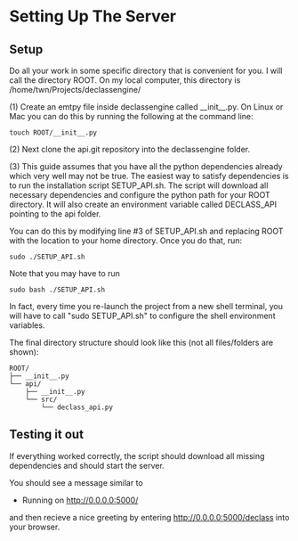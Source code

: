 # Setting Up The Server #

## Setup ##

Do all your work in some specific directory that is convenient for you. I will
call the directory ROOT. On my local computer, this directory is
/home/twn/Projects/declassengine/

(1) Create an emtpy file inside declassengine called \_\_init__.py. On Linux or
Mac you can do this by running the following at the command line:

```
touch ROOT/__init__.py
```

(2) Next clone the api.git repository into the declassengine folder.

(3) This guide assumes that you have all the python dependencies already
which very well may not be true. The easiest way to satisfy dependencies is to
run the installation script SETUP_API.sh. The script will download all necessary
dependencies and configure the python path for your ROOT directory. It will
also create an environment variable called DECLASS_API pointing to the api
folder.

You can do this by modifying line #3 of SETUP_API.sh and replacing ROOT with the
location to your home directory. Once you do that, run:

```
sudo ./SETUP_API.sh
```

Note that you may have to run

```
sudo bash ./SETUP_API.sh
```

In fact, every time you re-launch the project from a new shell terminal,
you will have to call "sudo SETUP_API.sh" to configure the shell environment
variables.

The final directory structure should look like this (not all files/folders are
shown):

```
ROOT/
├── __init__.py
└── api/
    ├── __init__.py
    └── src/
        └── declass_api.py
```

Testing it out
--------------

If everything worked correctly, the script should download all missing dependencies
and should start the server.

You should see a message similar to  
* Running on http://0.0.0.0:5000/

and then recieve a nice greeting by entering http://0.0.0.0:5000/declass
into your browser.
